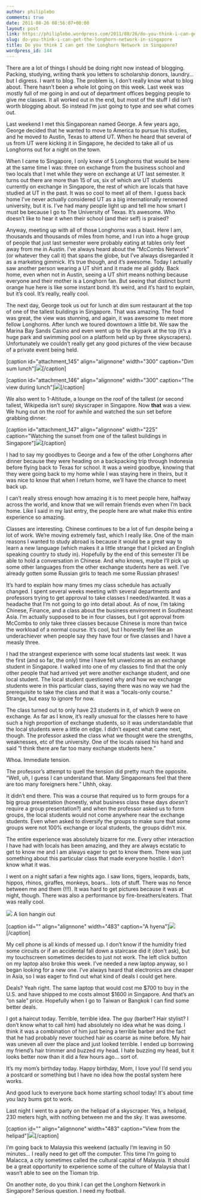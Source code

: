 ```yaml
---
author: philiplebo
comments: true
date: 2011-08-26 08:56:07+00:00
layout: post
link: https://philiplebo.wordpress.com/2011/08/26/do-you-think-i-can-get-the-longhorn-network-in-singapore/
slug: do-you-think-i-can-get-the-longhorn-network-in-singapore
title: Do you think I can get the Longhorn Network in Singapore?
wordpress_id: 144
---
```


There are a lot of things I should be doing right now instead of blogging. Packing, studying, writing thank you letters to scholarship donors, laundry… but I digress. I want to blog. The problem is, I don’t really know what to blog about. There hasn’t been a whole lot going on this week. Last week was mostly full of me going in and out of department offices begging people to give me classes. It all worked out in the end, but most of the stuff I did isn’t worth blogging about. So instead I’m just going to type and see what comes out.

Last weekend I met this Singaporean named George. A few years ago, George decided that he wanted to move to America to pursue his studies, and he moved to Austin, Texas to attend UT. When he heard that several of us from UT were kicking it in Singapore, he decided to take all of us Longhorns out for a night on the town.

When I came to Singapore, I only knew of 5 Longhorns that would be here at the same time I was: three on exchange from the business school and two locals that I met while they were on exchange at UT last semester. It turns out there are more than 15 of us, six of which are UT students currently on exchange in Singapore, the rest of which are locals that have studied at UT in the past. It was so cool to meet all of them. I guess back home I’ve never actually considered UT as a big internationally renowned university, but it is. I’ve had many people light up and tell me how smart I must be because I go to The University of Texas. It’s awesome. Who doesn’t like to hear it when their school (and their self) is praised?

Anyway, meeting up with all of those Longhorns was a blast. Here I am, thousands and thousands of miles from home, and I run into a huge group of people that just last semester were probably eating at tables only feet away from me in Austin. I’ve always heard about the “McCombs Network” (or whatever they call it) that spans the globe, but I’ve always disregarded it as a marketing gimmick. It’s true though, and it’s awesome. Today I actually saw another person wearing a UT shirt and it made me all giddy. Back home, even when not in Austin, seeing a UT shirt means nothing because everyone and their mother is a Longhorn fan. But seeing that distinct burnt orange hue here is like some instant bond. It’s weird, and it’s hard to explain, but it’s cool. It’s really, really cool.

The next day, George took us out for lunch at dim sum restaurant at the top of one of the tallest buildings in Singapore. That was amazing. The food was great, the view was stunning, and again, it was awesome to meet more fellow Longhorns. After lunch we toured downtown a little bit. We saw the Marina Bay Sands Casino and even went up to the skypark at the top (it’s a huge park and swimming pool on a platform held up by three skyscrapers). Unfortunately we couldn’t really get any good pictures of the view because of a private event being held.

[caption id="attachment_145" align="alignnone" width="300" caption="Dim sum lunch"][![](http://philiplebo.files.wordpress.com/2011/08/img_20110813_141700.jpg?w=300)](http://philiplebo.files.wordpress.com/2011/08/img_20110813_141700.jpg)[/caption]

[caption id="attachment_146" align="alignnone" width="300" caption="The view during lunch"][![](http://philiplebo.files.wordpress.com/2011/08/img_20110813_145403.jpg?w=300)](http://philiplebo.files.wordpress.com/2011/08/img_20110813_145403.jpg)[/caption]

We also went to 1-Altitude, a lounge on the roof of the tallest (or second tallest, Wikipedia isn’t sure) skyscraper in Singapore. Now **that** was a view. We hung out on the roof for awhile and watched the sun set before grabbing dinner.

[caption id="attachment_147" align="alignnone" width="225" caption="Watching the sunset from one of the tallest buildings in Singapore"][![](http://philiplebo.files.wordpress.com/2011/08/img_20110813_193213.jpg?w=225)](http://philiplebo.files.wordpress.com/2011/08/img_20110813_193213.jpg)[/caption]

I had to say my goodbyes to George and a few of the other Longhorns after dinner because they were heading on a backpacking trip through Indonesia before flying back to Texas for school. It was a weird goodbye, knowing that they were going back to my home while I was staying here in theirs, but it was nice to know that when I return home, we’ll have the chance to meet back up.

I can’t really stress enough how amazing it is to meet people here, halfway across the world, and know that we will remain friends even when I’m back home. Like I said in my last entry, the people here are what make this entire experience so amazing.

Classes are interesting. Chinese continues to be a lot of fun despite being a lot of work. We’re moving extremely fast, which I really like. One of the main reasons I wanted to study abroad is because it would be a great way to learn a new language (which makes it a little strange that I picked an English speaking country to study in). Hopefully by the end of this semester I’ll be able to hold a conversation in Chinese. And who knows, maybe I’ll pick up some other languages from the other exchange students here as well. I’ve already gotten some Russian girls to teach me some Russian phrases!

It’s hard to explain how many times my class schedule has actually changed. I spent several weeks meeting with several departments and professors trying to get approval to take classes I needed/wanted. It was a headache that I’m not going to go into detail about. As of now, I’m taking Chinese, Finance, and a class about the business environment in Southeast Asia. I’m actually supposed to be in four classes, but I got approval from McCombs to only take three classes because Chinese is more than twice the workload of a normal course. It’s cool, but I honestly feel like an underachiever when people say they have four or five classes and I have a measly three.

I had the strangest experience with some local students last week. It was the first (and so far, the only) time I have felt unwelcome as an exchange student in Singapore. I walked into one of my classes to find that the only other people that had arrived yet were another exchange student, and one local student. The local student questioned why and how we exchange students were in this particular class, saying there was no way we had the prerequisite to take the class and that it was a “locals-only course.” Strange, but easy to ignore for now.

The class turned out to only have 23 students in it, of which 9 were on exchange. As far as I know, it’s really unusual for the classes here to have such a high proportion of exchange students, so it was understandable that the local students were a little on edge. I didn’t expect what came next, though. The professor asked the class what we thought were the strengths, weaknesses, etc of the university. One of the locals raised his hand and said “I think there are far too many exchange students here.”

Whoa. Immediate tension.

The professor’s attempt to quell the tension did pretty much the opposite. “Well, uh, I guess I can understand that. Many Singaporeans feel that there are too many foreigners here.” Uhhh, okay.

It didn’t end there. This was a course that required us to form groups for a big group presentation (honestly, what business class these days _doesn’t_ require a group presentation?) and when the professor asked us to form groups, the local students would not come anywhere near the exchange students. Even when asked to diversify the groups to make sure that some groups were not 100% exchange or local students, the groups didn’t mix.

The entire experience was absolutely bizarre for me. Every other interaction I have had with locals has been amazing, and they are always ecstatic to get to know me and I am always eager to get to know them. There was just something about this particular class that made everyone hostile. I don’t know what it was.

I went on a night safari a few nights ago. I saw lions, tigers, leopards, bats, hippos, rhinos, giraffes, monkeys, boars... lots of stuff. There was no fence between me and them (!!!). It was hard to get pictures because it was at night, though. There was also a performance by fire-breathers/eaters. That was really cool.


![](https://fbcdn-sphotos-a.akamaihd.net/hphotos-ak-ash4/307222_10150773515735545_617290544_20037680_3524133_n.jpg)
    A lion hangin out



[caption id="" align="alignnone" width="483" caption="A hyena"]![](https://fbcdn-sphotos-a.akamaihd.net/hphotos-ak-ash4/307878_10150773515320545_617290544_20037673_6096995_n.jpg)[/caption]

My cell phone is all kinds of messed up. I don’t know if the humidity fried some circuits or if an accidental fall down a staircase did it (don't ask), but my touchscreen sometimes decides to just not work. The left click button on my laptop also broke this week. I’ve needed a new laptop anyway, so I began looking for a new one. I’ve always heard that electronics are cheaper in Asia, so I was eager to find out what kind of deals I could get here.

Deals? Yeah right. The same laptop that would cost me $700 to buy in the U.S. and have shipped to me costs almost $1600 in Singapore. And that’s an “on sale” price. Hopefully when I go to Taiwan or Bangkok I can find some better deals.

I got a haircut today. Terrible, terrible idea. The guy (barber? Hair stylist? I don’t know what to call him) had absolutely no idea what he was doing. I think it was a combination of him just being a terrible barber and the fact that he had probably never touched hair as coarse as mine before. My hair was uneven all over the place and just looked terrible. I ended up borrowing my friend’s hair trimmer and buzzed my head. I hate buzzing my head, but it looks better now than it did a few hours ago… sort of.

It’s my mom’s birthday today. Happy birthday, Mom, I love you! I’d send you a postcard or something but I have no idea how the postal system here works.

And good luck to everyone back home starting school today! It's about time you lazy bums got to work.

Last night I went to a party on the helipad of a skyscraper. Yes, a helipad, 230 meters high, with nothing between me and the sky. It was awesome.

[caption id="" align="alignnone" width="483" caption="View from the helipad"]![](https://fbcdn-sphotos-a.akamaihd.net/hphotos-ak-ash4/321213_10150776752945545_617290544_20075074_6721151_n.jpg)[/caption]

I’m going back to Malaysia this weekend (actually I’m leaving in 50 minutes… I really need to get off the computer. This time I’m going to Malacca, a city sometimes called the cultural capital of Malaysia. It should be a great opportunity to experience some of the culture of Malaysia that I wasn’t able to see on the Tioman trip.

On another note, do you think I can get the Longhorn Network in Singapore? Serious question. I need my football.
